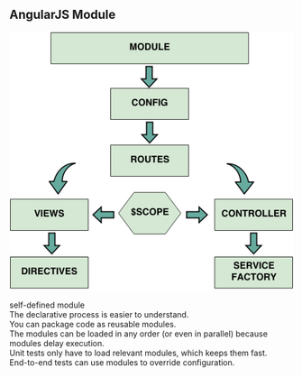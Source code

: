 ## AngularJS Module

![alt resources/angularjs/angularjs-module.png](resources/angularjs/angularjs-module.png) 
<!-- .element: class="small" -->

<aside class="notes">
self-defined module<br>	
The declarative process is easier to understand.<br>
You can package code as reusable modules.<br>
The modules can be loaded in any order (or even in parallel) because modules delay execution.<br>
Unit tests only have to load relevant modules, which keeps them fast.<br>
End-to-end tests can use modules to override configuration.<br>
</aside>
